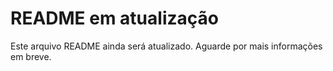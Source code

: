 # README em atualização

Este arquivo README ainda será atualizado. Aguarde por mais informações em breve.
